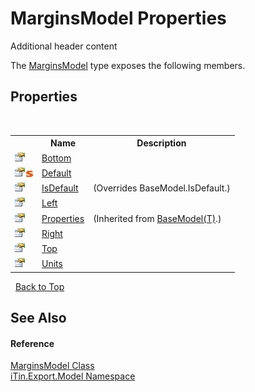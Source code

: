 # MarginsModel Properties
Additional header content 

The <a href="9169ba51-2f2d-0b19-403d-e4673fa0563e">MarginsModel</a> type exposes the following members.


## Properties
&nbsp;<table><tr><th></th><th>Name</th><th>Description</th></tr><tr><td>![Public property](media/pubproperty.gif "Public property")</td><td><a href="ac5f622a-27bd-53fd-842b-2936c9adae56">Bottom</a></td><td /></tr><tr><td>![Public property](media/pubproperty.gif "Public property")![Static member](media/static.gif "Static member")</td><td><a href="f74fb35a-61e1-f2d6-d619-17eb7f61c441">Default</a></td><td /></tr><tr><td>![Public property](media/pubproperty.gif "Public property")</td><td><a href="d260560c-7bfc-fa2e-c0f0-f1ff1b23501f">IsDefault</a></td><td> (Overrides BaseModel.IsDefault.)</td></tr><tr><td>![Public property](media/pubproperty.gif "Public property")</td><td><a href="81a6449a-8fe6-8f16-4303-bc0a6c18da09">Left</a></td><td /></tr><tr><td>![Public property](media/pubproperty.gif "Public property")</td><td><a href="7e88785e-5670-4515-defa-d3f60ae16111">Properties</a></td><td> (Inherited from <a href="6632f561-4175-f1f2-939c-ac8b10159529">BaseModel(T)</a>.)</td></tr><tr><td>![Public property](media/pubproperty.gif "Public property")</td><td><a href="0c8145bc-acab-0608-3f15-29569346182b">Right</a></td><td /></tr><tr><td>![Public property](media/pubproperty.gif "Public property")</td><td><a href="074064a2-b4f6-3a15-6c2f-13b370649e86">Top</a></td><td /></tr><tr><td>![Public property](media/pubproperty.gif "Public property")</td><td><a href="e358a5fd-72e6-afd3-7e98-9fc732517962">Units</a></td><td /></tr></table>&nbsp;
<a href="#marginsmodel-properties">Back to Top</a>

## See Also


#### Reference
<a href="9169ba51-2f2d-0b19-403d-e4673fa0563e">MarginsModel Class</a><br /><a href="ef57ffcc-e95e-b212-5a46-9aa6f5a3511f">iTin.Export.Model Namespace</a><br />